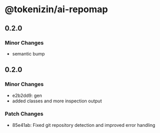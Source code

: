# @tokenizin/ai-repomap

## 0.2.0

### Minor Changes

- semantic bump

## 0.2.0

### Minor Changes

- e2b2dd9: gen
- added classes and more inspection output

### Patch Changes

- 85e41ab: Fixed git repository detection and improved error handling
